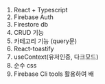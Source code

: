 1. React + Typescript
2. Firebase Auth
3. Firestore db
4. CRUD 기능
5. 카테고리 기능 (query문)
6. React-toastify
7. useContext(유저인증, 다크모드)
8. 순수 css
9. Firebase Cli tools 활용하여 배
